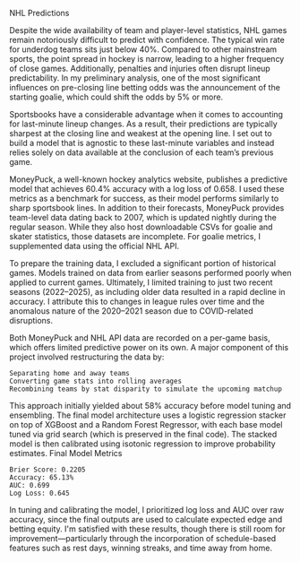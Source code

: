NHL Predictions

Despite the wide availability of team and player-level statistics, NHL games remain notoriously difficult to predict with confidence. The typical win rate for underdog teams sits just below 40%. Compared to other mainstream sports, the point spread in hockey is narrow, leading to a higher frequency of close games. Additionally, penalties and injuries often disrupt lineup predictability. In my preliminary analysis, one of the most significant influences on pre-closing line betting odds was the announcement of the starting goalie, which could shift the odds by 5% or more.

Sportsbooks have a considerable advantage when it comes to accounting for last-minute lineup changes. As a result, their predictions are typically sharpest at the closing line and weakest at the opening line. I set out to build a model that is agnostic to these last-minute variables and instead relies solely on data available at the conclusion of each team’s previous game.

MoneyPuck, a well-known hockey analytics website, publishes a predictive model that achieves 60.4% accuracy with a log loss of 0.658. I used these metrics as a benchmark for success, as their model performs similarly to sharp sportsbook lines. In addition to their forecasts, MoneyPuck provides team-level data dating back to 2007, which is updated nightly during the regular season. While they also host downloadable CSVs for goalie and skater statistics, those datasets are incomplete. For goalie metrics, I supplemented data using the official NHL API.

To prepare the training data, I excluded a significant portion of historical games. Models trained on data from earlier seasons performed poorly when applied to current games. Ultimately, I limited training to just two recent seasons (2022–2025), as including older data resulted in a rapid decline in accuracy. I attribute this to changes in league rules over time and the anomalous nature of the 2020–2021 season due to COVID-related disruptions.

Both MoneyPuck and NHL API data are recorded on a per-game basis, which offers limited predictive power on its own. A major component of this project involved restructuring the data by:

    Separating home and away teams
    Converting game stats into rolling averages
    Recombining teams by stat disparity to simulate the upcoming matchup

This approach initially yielded about 58% accuracy before model tuning and ensembling. The final model architecture uses a logistic regression stacker on top of XGBoost and a Random Forest Regressor, with each base model tuned via grid search (which is preserved in the final code). The stacked model is then calibrated using isotonic regression to improve probability estimates.
Final Model Metrics

    Brier Score: 0.2205
    Accuracy: 65.13%
    AUC: 0.699
    Log Loss: 0.645

In tuning and calibrating the model, I prioritized log loss and AUC over raw accuracy, since the final outputs are used to calculate expected edge and betting equity. I'm satisfied with these results, though there is still room for improvement—particularly through the incorporation of schedule-based features such as rest days, winning streaks, and time away from home.




